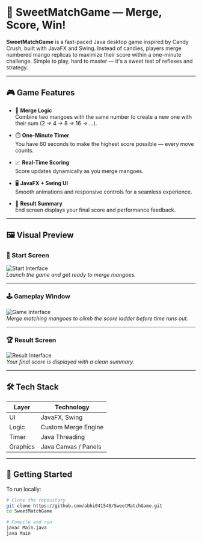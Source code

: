 # 🍬 SweetMatchGame — Merge, Score, Win!

**SweetMatchGame** is a fast-paced Java desktop game inspired by Candy Crush, built with JavaFX and Swing. Instead of candies, players merge numbered mango replicas to maximize their score within a one-minute challenge. Simple to play, hard to master — it's a sweet test of reflexes and strategy.

---

## 🎮 Game Features

- 🔢 **Merge Logic**  
  Combine two mangoes with the same number to create a new one with their sum (2 → 4 → 8 → 16 → ...).

- ⏱️ **One-Minute Timer**  
  You have 60 seconds to make the highest score possible — every move counts.

- 📈 **Real-Time Scoring**  
  Score updates dynamically as you merge mangoes.

- 🖥️ **JavaFX + Swing UI**  
  Smooth animations and responsive controls for a seamless experience.

- 🎉 **Result Summary**  
  End screen displays your final score and performance feedback.

---

## 🖼️ Visual Preview

### 🏁 Start Screen

![Start Interface](assets/v1(1).png)  
*Launch the game and get ready to merge mangoes.*

---

### 🕹️ Gameplay Window

![Game Interface](assets/v1(2).png)  
*Merge matching mangoes to climb the score ladder before time runs out.*

---

### 🏆 Result Screen

![Result Interface](assets/v1(3).png)  
*Your final score is displayed with a clean summary.*

---

## 🛠️ Tech Stack

| Layer       | Technology     |
|-------------|----------------|
| UI          | JavaFX, Swing  |
| Logic       | Custom Merge Engine |
| Timer       | Java Threading |
| Graphics    | Java Canvas / Panels |

---

## 🚀 Getting Started

To run locally:

```bash
# Clone the repository
git clone https://github.com/abhi041540/SweetMatchGame.git
cd SweetMatchGame

# Compile and run
javac Main.java
java Main

